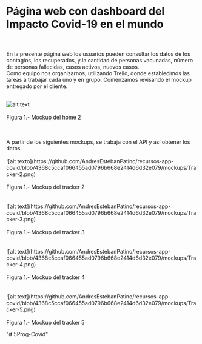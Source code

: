 <br>
<br>
<h1>Página web con dashboard del  Impacto Covid-19 en el mundo</h1>
<br>
<br>
En la presente página web los usuarios pueden consultar los datos de los contagios, los recuperados, y la cantidad de personas vacunadas, número de personas fallecidas, casos activos, nuevos casos.
<br>
Como equipo nos organizarnos, utilizando Trello, donde establecimos las tareas a trabajar cada uno y en grupo. Comenzamos revisando el mockup entregado por el cliente.
<br>
<br>

![alt text](https://github.com/AndresEstebanPatino/recursos-app-covid/blob/4368c5ccaf066455ad0796b668e2414d6d32e079/mockups/home-2.png)
<br>
<br>
Figura 1.- Mockup del home 2
<br>
<br>

<br>
A partir de los siguientes mockups, se trabaja con el API y así obtener los datos.
<br>
<br>
![alt texto](https://github.com/AndresEstebanPatino/recursos-app-covid/blob/4368c5ccaf066455ad0796b668e2414d6d32e079/mockups/Tracker-2.png)
<br>
<br>
Figura 1.- Mockup del tracker 2
<br>


<br>
<br>
![alt text](https://github.com/AndresEstebanPatino/recursos-app-covid/blob/4368c5ccaf066455ad0796b668e2414d6d32e079/mockups/Tracker-3.png)
<br>
<br>
Figura 1.- Mockup del tracker 3
<br>


<br>
<br>
![alt text](https://github.com/AndresEstebanPatino/recursos-app-covid/blob/4368c5ccaf066455ad0796b668e2414d6d32e079/mockups/Tracker-4.png)
<br>
<br>
Figura 1.- Mockup del tracker 4
<br>

<br>
<br>
![alt text](https://github.com/AndresEstebanPatino/recursos-app-covid/blob/4368c5ccaf066455ad0796b668e2414d6d32e079/mockups/Tracker-5.png)
<br>
<br>
Figura 1.- Mockup del tracker 5
<br>

"# 5Prog-Covid" 
